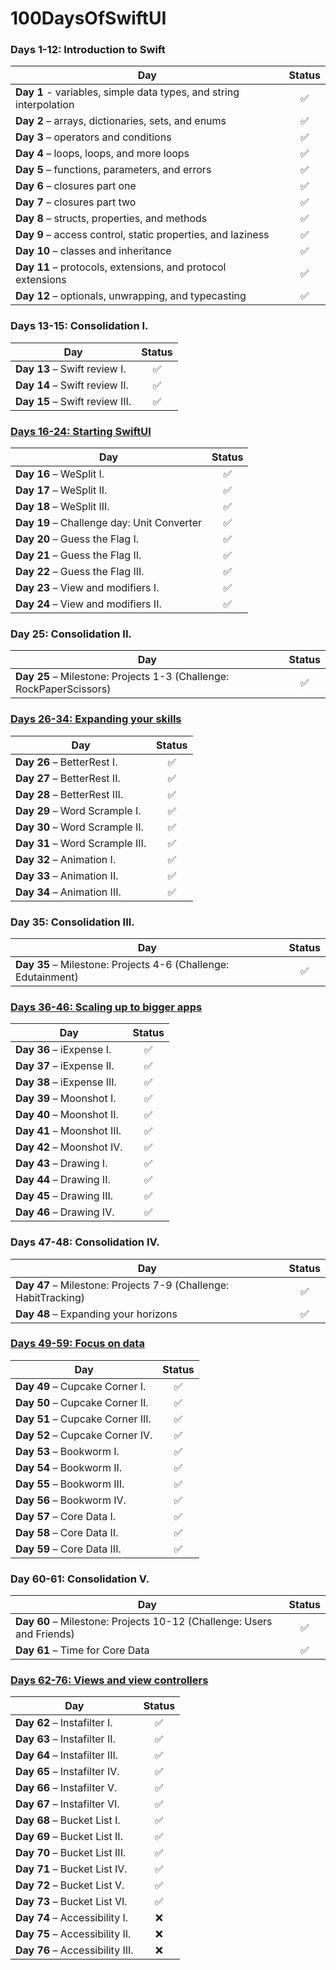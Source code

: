 # 100DaysOfSwiftUI

### Days 1-12: Introduction to Swift
| Day | Status |
| ----------- | :-: |
| **Day 1** - variables, simple data types, and string interpolation | ✅ |
| **Day 2** – arrays, dictionaries, sets, and enums | ✅ |
| **Day 3** – operators and conditions | ✅ |
| **Day 4** – loops, loops, and more loops | ✅ |
| **Day 5** – functions, parameters, and errors | ✅ |
| **Day 6** – closures part one | ✅ |
| **Day 7** – closures part two | ✅ |
| **Day 8** – structs, properties, and methods | ✅ |
| **Day 9** – access control, static properties, and laziness | ✅ |
| **Day 10** – classes and inheritance | ✅ |
| **Day 11** – protocols, extensions, and protocol extensions | ✅ |
| **Day 12** – optionals, unwrapping, and typecasting | ✅ |

### Days 13-15: Consolidation I.
| Day | Status |
| ----------- | :-: |
| **Day 13** – Swift review I. | ✅ |
| **Day 14** – Swift review II. | ✅ |
| **Day 15** – Swift review III. | ✅ |

### [Days 16-24: Starting SwiftUI](https://github.com/Pribzy/100DaysOfSwiftUI/milestone/2?closed=1)
| Day | Status |
| ----------- | :-: |
| **Day 16** – WeSplit I. | ✅ |
| **Day 17** – WeSplit II. | ✅ |
| **Day 18** – WeSplit III. | ✅ |
| **Day 19** – Challenge day: Unit Converter | ✅ |
| **Day 20** – Guess the Flag I. | ✅ |
| **Day 21** – Guess the Flag II. | ✅ |
| **Day 22** – Guess the Flag III. | ✅ |
| **Day 23** – View and modifiers I. | ✅ |
| **Day 24** – View and modifiers II. | ✅ |

### Day 25: Consolidation II.
| Day | Status |
| ----------- | :-: |
| **Day 25** – Milestone: Projects 1-3 (Challenge: RockPaperScissors) | ✅ |

### [Days 26-34: Expanding your skills](https://github.com/Pribzy/100DaysOfSwiftUI/milestone/1?closed=1)
| Day | Status |
| ----------- | :-: |
| **Day 26** – BetterRest I. | ✅ |
| **Day 27** – BetterRest II. | ✅ |
| **Day 28** – BetterRest III. | ✅ |
| **Day 29** – Word Scrample I. | ✅ |
| **Day 30** – Word Scrample II. | ✅ |
| **Day 31** – Word Scrample III. | ✅ |
| **Day 32** – Animation I. | ✅ |
| **Day 33** – Animation II. | ✅ |
| **Day 34** – Animation III. | ✅ |

### Day 35: Consolidation III.
| Day | Status |
| ----------- | :-: |
| **Day 35** – Milestone: Projects 4-6 (Challenge: Edutainment) | ✅ |

### [Days 36-46: Scaling up to bigger apps](https://github.com/Pribzy/100DaysOfSwiftUI/milestone/3?closed=1)
| Day | Status |
| ----------- | :-: |
| **Day 36** – iExpense I. | ✅ |
| **Day 37** – iExpense II. | ✅ |
| **Day 38** – iExpense III. | ✅ |
| **Day 39** – Moonshot I. | ✅ |
| **Day 40** – Moonshot II. | ✅ |
| **Day 41** – Moonshot III. | ✅ |
| **Day 42** – Moonshot IV. | ✅ |
| **Day 43** – Drawing I. | ✅ |
| **Day 44** – Drawing II. | ✅ |
| **Day 45** – Drawing III. | ✅ |
| **Day 46** – Drawing IV. | ✅ |

### Days 47-48: Consolidation IV.
| Day | Status |
| ----------- | :-: |
| **Day 47** – Milestone: Projects 7-9 (Challenge: HabitTracking) | ✅ |
| **Day 48** – Expanding your horizons | ✅ |

### [Days 49-59: Focus on data](https://github.com/Pribzy/100DaysOfSwiftUI/milestone/4?closed=1)
| Day | Status |
| ----------- | :-: |
| **Day 49** – Cupcake Corner I. | ✅ |
| **Day 50** – Cupcake Corner II. | ✅ |
| **Day 51** – Cupcake Corner III. | ✅ |
| **Day 52** – Cupcake Corner IV. | ✅ |
| **Day 53** – Bookworm I. | ✅ |
| **Day 54** – Bookworm II. | ✅ |
| **Day 55** – Bookworm III. | ✅ |
| **Day 56** – Bookworm IV. | ✅ |
| **Day 57** – Core Data I. | ✅ |
| **Day 58** – Core Data II. | ✅ |
| **Day 59** – Core Data III. | ✅ |

### Day 60-61: Consolidation V.
| Day | Status |
| ----------- | :-: |
| **Day 60** – Milestone: Projects 10-12 (Challenge: Users and Friends) | ✅ |
| **Day 61** – Time for Core Data | ✅ |

### [Days 62-76: Views and view controllers](https://github.com/Pribzy/100DaysOfSwiftUI/milestone/5)
| Day | Status |
| ----------- | :-: |
| **Day 62** – Instafilter I. | ✅ |
| **Day 63** – Instafilter II. | ✅ |
| **Day 64** – Instafilter III. | ✅ |
| **Day 65** – Instafilter IV. | ✅ |
| **Day 66** – Instafilter V. | ✅ |
| **Day 67** – Instafilter VI. | ✅ |
| **Day 68** – Bucket List I. | ✅ |
| **Day 69** – Bucket List II. | ✅ |
| **Day 70** – Bucket List III. | ✅ |
| **Day 71** – Bucket List IV. | ✅ |
| **Day 72** – Bucket List V. | ✅ |
| **Day 73** – Bucket List VI. | ✅ |
| **Day 74** – Accessibility I. | ❌ |
| **Day 75** – Accessibility II. | ❌ |
| **Day 76** – Accessibility III. | ❌ |
